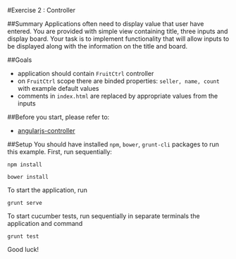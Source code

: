 #Exercise 2 : Controller

##Summary
Applications often need to display value that user have entered. You are provided with simple view containing title, three inputs and display board. Your task is to
implement functionality that will allow inputs to be displayed along with the information on the title and board.

##Goals
* application should contain `FruitCtrl` controller
* on `FruitCtrl` scope there are binded properties: `seller, name, count` with example default values
* comments in `index.html` are replaced by appropriate values from the inputs

##Before you start, please refer to:
* [angularjs-controller](https://egghead.io/lessons/angularjs-controllers)

##Setup
 You should have installed `npm`, `bower`, `grunt-cli`  packages to run this example. First, run sequentially:
 
 ```
 npm install
 ```
 
 ```
 bower install
 ```
 
 To start the application, run
 
 ```
 grunt serve
 ```
 
To start cucumber tests, run sequentially in separate terminals the application and command

 ```
 grunt test
 ```
 
Good luck!
